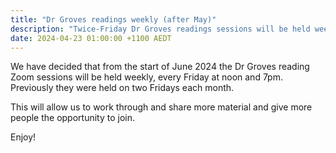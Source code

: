 ```yaml
---
title: "Dr Groves readings weekly (after May)"
description: "Twice-Friday Dr Groves readings sessions will be held weekly (starts beginning of June)"
date: 2024-04-23 01:00:00 +1100 AEDT
---
```


We have decided that from the start of June 2024 the Dr Groves reading Zoom sessions will be held weekly, every Friday at noon and 7pm. Previously they were held on two Fridays each month.

This will allow us to work through and share more material and give more people the opportunity to join.

Enjoy!